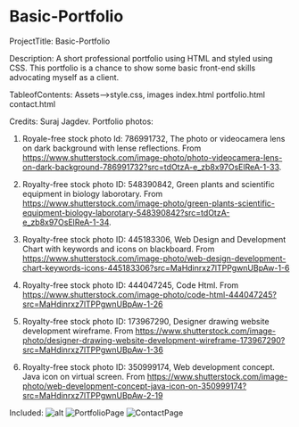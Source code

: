 # Basic-Portfolio

ProjectTitle: Basic-Portfolio

Description: A short professional portfolio using HTML and styled using CSS. This portfolio is a chance to show some basic front-end skills advocating myself as a client.

TableofContents: Assets-->style.css, images
index.html
portfolio.html
contact.html

Credits: Suraj Jagdev. Portfolio photos:

1.  Royale-free stock photo Id: 786991732, The photo or videocamera lens on dark background with lense reflections.
    From https://www.shutterstock.com/image-photo/photo-videocamera-lens-on-dark-background-786991732?src=tdOtzA-e_zb8x97OsElReA-1-33.

2.  Royalty-free stock photo ID: 548390842, Green plants and scientific equipment in biology laborotary.
    From https://www.shutterstock.com/image-photo/green-plants-scientific-equipment-biology-laborotary-548390842?src=tdOtzA-e_zb8x97OsElReA-1-34.

3.  Royalty-free stock photo ID: 445183306, Web Design and Development Chart with keywords and icons on blackboard.
    From https://www.shutterstock.com/image-photo/web-design-development-chart-keywords-icons-445183306?src=MaHdinrxz7lTPPgwnUBpAw-1-6

4.  Royalty-free stock photo ID: 444047245, Code Html.
    From https://www.shutterstock.com/image-photo/code-html-444047245?src=MaHdinrxz7lTPPgwnUBpAw-1-26

5.  Royalty-free stock photo ID: 173967290, Designer drawing website development wireframe.
    From https://www.shutterstock.com/image-photo/designer-drawing-website-development-wireframe-173967290?src=MaHdinrxz7lTPPgwnUBpAw-1-36

6.  Royalty-free stock photo ID: 350999174, Web development concept. Java icon on virtual screen.
    From https://www.shutterstock.com/image-photo/web-development-concept-java-icon-on-350999174?src=MaHdinrxz7lTPPgwnUBpAw-2-19

Included:
![alt]("assets/images/indexpage.PNG")
![PortfolioPage]("assets/images/portfoliopage.PNG")
![ContactPage]("assets/images/contactpage.PNG")
